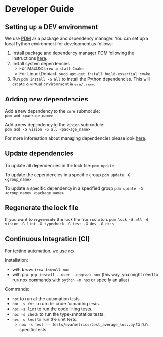 # Developer Guide


## Setting up a DEV environment

We use [PDM](https://pdm-project.org/latest/) as a package and dependency manager.
You can set up a local Python environment for development as follows: 
1. Install package and dependency manager PDM following the instructions [here](https://pdm-project.org/latest/#other-installation-methods).
2. Install system dependencies
    - For MacOS: `brew install Cmake`
    - For Linux (Debian): `sudo apt-get install build-essential cmake`
3. Run `pdm install -G all` to install the Python dependencies. This will create a virtual environment in `eva/.venv`.

## Adding new dependencies 

Add a new dependency to the `core` submodule:<br>
`pdm add <package_name>`

Add a new dependency to the `vision` submodule:<br>
`pdm add -G vision -G all <package_name>`

For more information about managing dependencies please look [here](https://pdm-project.org/latest/usage/dependency/#manage-dependencies).

## Update dependencies
To update all dependencies in the lock file:
`pdm update`

To update the dependencies in a specific group
`pdm update -G <group_name>`

To update a specific dependency in a specified group
`pdm update -G <group_name> <package_name>`

## Regenerate the lock file
If you want to regenerate the lock file from scratch:
`pdm lock -G all -G vision -G lint -G typecheck -G test -G dev -G docs`

## Continuous Integration (CI)

For testing automation, we use [`nox`](https://nox.thea.codes/en/stable/index.html).

Installation:
- with brew: `brew install nox`
- with pip: `pip install --user --upgrade nox` (this way, you might need to run nox commands with `python -m nox` or specify an alias)

Commands:
- `nox` to run all the automation tests. 
- `nox -s fmt` to run the code formatting tests.
- `nox -s lint` to run the code lining tests.
- `nox -s check` to run the type-annotation tests.
- `nox -s test` to run the unit tests.
  - `nox -s test -- tests/eva/metrics/test_average_loss.py` to run specific tests
